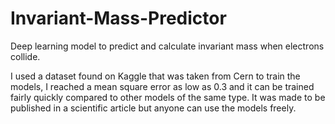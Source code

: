 # Invariant-Mass-Predictor
Deep learning model to predict and calculate invariant mass when electrons collide. 


I used a dataset found on Kaggle that was taken from Cern to train the models, I reached a mean square error as low as 0.3 and it can be trained fairly quickly compared to other models of the same type. It was made to be published in a scientific article but anyone can use the models freely. 

